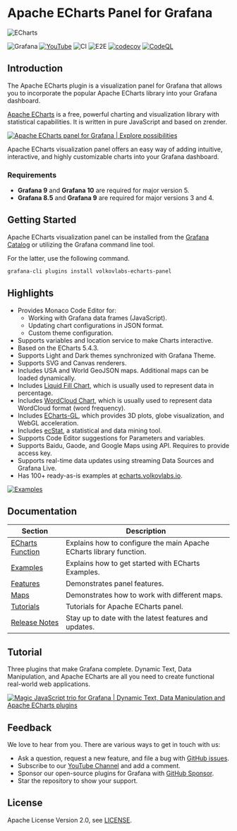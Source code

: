 # Apache ECharts Panel for Grafana

![ECharts](https://github.com/VolkovLabs/volkovlabs-echarts-panel/raw/main/src/img/dashboard.png)

![Grafana](https://img.shields.io/badge/Grafana-10.0-orange)
[![YouTube](https://img.shields.io/badge/YouTube-Playlist-red)](https://youtube.com/playlist?list=PLPow72ygztmQHGWFqksEf3LebUfhqBfFu)
![CI](https://github.com/volkovlabs/volkovlabs-echarts-panel/workflows/CI/badge.svg)
![E2E](https://github.com/volkovlabs/volkovlabs-echarts-panel/workflows/E2E/badge.svg)
[![codecov](https://codecov.io/gh/VolkovLabs/volkovlabs-echarts-panel/branch/main/graph/badge.svg?token=0m6f0ktUar)](https://codecov.io/gh/VolkovLabs/volkovlabs-echarts-panel)
[![CodeQL](https://github.com/VolkovLabs/volkovlabs-echarts-panel/actions/workflows/codeql-analysis.yml/badge.svg)](https://github.com/VolkovLabs/volkovlabs-echarts-panel/actions/workflows/codeql-analysis.yml)

## Introduction

The Apache ECharts plugin is a visualization panel for Grafana that allows you to incorporate the popular Apache ECharts library into your Grafana dashboard.

[Apache ECharts](https://echarts.apache.org/en/index.html) is a free, powerful charting and visualization library with statistical capabilities. It is written in pure JavaScript and based on zrender.

[![Apache ECharts panel for Grafana | Explore possibilities](https://raw.githubusercontent.com/volkovlabs/volkovlabs-echarts-panel/main/img/overview.png)](https://youtu.be/S3PiL1p1v5U)

Apache ECharts visualization panel offers an easy way of adding intuitive, interactive, and highly customizable charts into your Grafana dashboard.

### Requirements

- **Grafana 9** and **Grafana 10** are required for major version 5.
- **Grafana 8.5** and **Grafana 9** are required for major versions 3 and 4.

## Getting Started

Apache ECharts visualization panel can be installed from the [Grafana Catalog](https://grafana.com/grafana/plugins/volkovlabs-echarts-panel/) or utilizing the Grafana command line tool.

For the latter, use the following command.

```bash
grafana-cli plugins install volkovlabs-echarts-panel
```

## Highlights

- Provides Monaco Code Editor for:
  - Working with Grafana data frames (JavaScript).
  - Updating chart configurations in JSON format.
  - Custom theme configuration.
- Supports variables and location service to make Charts interactive.
- Based on the ECharts 5.4.3.
- Supports Light and Dark themes synchronized with Grafana Theme.
- Supports SVG and Canvas renderers.
- Includes USA and World GeoJSON maps. Additional maps can be loaded dynamically.
- Includes [Liquid Fill Chart](https://github.com/ecomfe/echarts-liquidfill), which is usually used to represent data in percentage.
- Includes [WordCloud Chart](https://github.com/ecomfe/echarts-wordcloud), which is usually used to represent data WordCloud format (word frequency).
- Includes [ECharts-GL](https://github.com/ecomfe/echarts-gl), which provides 3D plots, globe visualization, and WebGL acceleration.
- Includes [ecStat](https://github.com/ecomfe/echarts-stat), a statistical and data mining tool.
- Supports Code Editor suggestions for Parameters and variables.
- Supports Baidu, Gaode, and Google Maps using API. Requires to provide access key.
- Supports real-time data updates using streaming Data Sources and Grafana Live.
- Has 100+ ready-as-is examples at [echarts.volkovlabs.io](https://echarts.volkovlabs.io).

[![Examples](https://github.com/VolkovLabs/volkovlabs-echarts-panel/raw/main/src/img/examples.png)](https://echarts.volkovlabs.io)

## Documentation

| Section                     | Description                                                         |
| --------------------------- | ------------------------------------------------------------------- |
| [ECharts Function](https://volkovlabs.io/plugins/volkovlabs-echarts-panel/options/) | Explains how to configure the main Apache ECharts library function. |
| [Examples](https://volkovlabs.io/plugins/volkovlabs-echarts-panel/examples/)        | Explains how to get started with ECharts Examples.                  |
| [Features](https://volkovlabs.io/plugins/volkovlabs-echarts-panel/features/)        | Demonstrates panel features.                                        |
| [Maps](https://volkovlabs.io/plugins/volkovlabs-echarts-panel/maps/)                | Demonstrates how to work with different maps.                       |
| [Tutorials](https://volkovlabs.io/plugins/volkovlabs-echarts-panel/tutorials/)      | Tutorials for Apache ECharts panel.                                 |
| [Release Notes](https://volkovlabs.io/plugins/volkovlabs-echarts-panel/release/)    | Stay up to date with the latest features and updates.               |

## Tutorial

Three plugins that make Grafana complete. Dynamic Text, Data Manipulation, and Apache ECharts are all you need to create functional real-world web applications.

[![Magic JavaScript trio for Grafana | Dynamic Text, Data Manipulation and Apache ECharts plugins](https://raw.githubusercontent.com/volkovlabs/volkovlabs-echarts-panel/main/img/magic-trio.png)](https://youtu.be/wPr4gZYzUVA)

## Feedback

We love to hear from you. There are various ways to get in touch with us:

- Ask a question, request a new feature, and file a bug with [GitHub issues](https://github.com/volkovlabs/volkovlabs-echarts-panel/issues/new/choose).
- Subscribe to our [YouTube Channel](https://www.youtube.com/@volkovlabs) and add a comment.
- Sponsor our open-source plugins for Grafana with [GitHub Sponsor](https://github.com/sponsors/VolkovLabs).
- Star the repository to show your support.

## License

Apache License Version 2.0, see [LICENSE](https://github.com/volkovlabs/volkovlabs-echarts-panel/blob/main/LICENSE).

